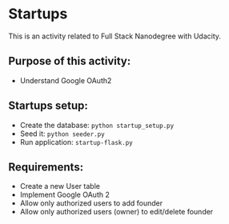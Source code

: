 # Startups
This is an activity related to Full Stack Nanodegree with Udacity.

## Purpose of this activity:
- Understand Google OAuth2

## Startups setup:
- Create the database: `python startup_setup.py`
- Seed it: `python seeder.py`
- Run application: `startup-flask.py`

## Requirements:
- Create a new User table
- Implement Google OAuth 2
- Allow only authorized users to add founder
- Allow only authorized users (owner) to edit/delete founder
